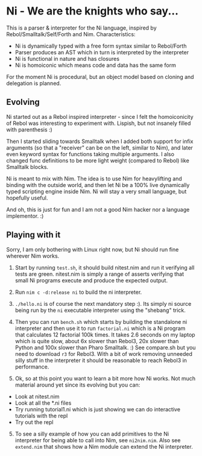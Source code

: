 # Ni - We are the knights who say...

This is a parser & interpreter for the Ni language, inspired by
Rebol/Smalltalk/Self/Forth and Nim. Characteristics:

* Ni is dynamically typed with a free form syntax similar to Rebol/Forth
* Parser produces an AST which in turn is interpreted by the interpreter
* Ni is functional in nature and has closures
* Ni is homoiconic which means code and data has the same form

For the moment Ni is procedural, but an object model based on cloning and
delegation is planned.

## Evolving

Ni started out as a Rebol inspired interpreter - since I felt the homoiconicity
of Rebol was interesting to experiment with. Lispish, but not insanely filled
with parenthesis :)

Then I started sliding towards Smalltalk when I added both support for infix
arguments (so that a "receiver" can be on the left, similar to Nim), and later
even keyword syntax for functions taking multiple arguments. I also changed func
definitions to be more light weight (compared to Rebol) like Smalltalk blocks.

Ni is meant to mix with Nim. The idea is to use Nim for heavylifting and binding
with the outside world, and then let Ni be a 100% live dynamically typed
scripting engine inside Nim. Ni will stay a very small language, but hopefully useful.

And oh, this is just for fun and I am not a good Nim hacker nor a language
implementor. :)

## Playing with it

Sorry, I am only bothering with Linux right now, but Ni should run fine wherever
Nim works.

1. Start by running `test.sh`, it should build nitest.nim and run it verifying all
tests are green. nitest.nim is simply a range of asserts verifying that small Ni
programs execute and produce the expected output.

2. Run `nim c -d:release ni` to build the ni interpreter.

3. `./hello.ni` is of course the next mandatory step :). Its simply ni source being
run by the `ni` executable interpreter using the "shebang" trick.

4. Then you can run `bench.sh` which starts by building the standalone ni interpreter
and then use it to run `factorial.ni` which is a Ni program that calculates 12 factorial
100k times. It takes 2.6 seconds on my laptop which is quite slow, about 6x slower than
Rebol3, 20x slower than Python and 100x slower than Pharo Smalltalk. :) See compare.sh
but you need to download `r3` for Rebol3. With a bit of work removing unneeded silly
stuff in the interpreter it should be reasonable to reach Rebol3 in performance.

4. Ok, so at this point you want to learn a bit more how Ni works. Not much material around
yet since its evolving but you can:

* Look at nitest.nim
* Look at all the *.ni files
* Try running tutorial1.ni which is just showing we can do interactive tutorials with the repl
* Try out the repl

5. To see a silly example of how you can add primitives to the Ni interpreter for
being able to call into Nim, see `ni2nim.nim`. Also see `extend.nim` that shows how a Nim
module can extend the Ni interpreter.
